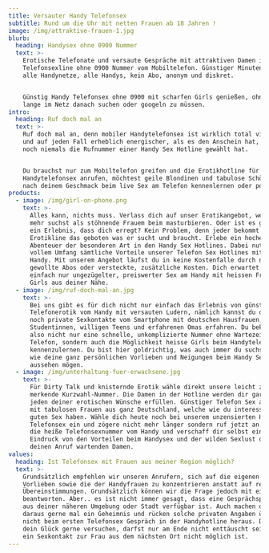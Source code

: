 ```yaml
---
title: Versauter Handy Telefonsex
subtitle: Rund um die Uhr mit netten Frauen ab 18 Jahren !
image: /img/attraktive-frauen-1.jpg
blurb:
  heading: Handysex ohne 0900 Nummer
  text: >-
    Erotische Telefonate und versaute Gespräche mit attraktiven Damen in der
    Telefonsexline ohne 0900 Nummer vom Mobiltelefon. Günstiger Minutenpreis,
    alle Handynetze, alle Handys, kein Abo, anonym und diskret.


    Günstig Handy Telefonsex ohne 0900 mit scharfen Girls genießen, ohne erst
    lange im Netz danach suchen oder googeln zu müssen.
intro:
  heading: Ruf doch mal an
  text: >-
    Ruf doch mal an, denn mobiler Handytelefonsex ist wirklich total vielseitig
    und auf jeden Fall erheblich energischer, als es den Anschein hat, wenn man
    noch niemals die Rufnummer einer Handy Sex Hotline gewählt hat. 


    Du brauchst nur zum Mobiltelefon greifen und die Erotikhotline für
    Handytelefonsex anrufen, möchtest geile Blondinen und tabulose Schönheiten
    nach deinem Geschmack beim live Sex am Telefon kennenlernen oder poppen. 
products:
  - image: /img/girl-on-phone.png
    text: >-
      Alles kann, nichts muss. Verlass dich auf unser Erotikangebot, wenn du
      mehr suchst als stöhnende Frauem beim masturbieren. Oder ist es gerade so
      ein Erlebnis, dass dich erregt? Kein Problem, denn jeder bekommt in der
      Erotikline das geboten was er sucht und braucht. Erlebe ein hocherotisches
      Abenteuer der besonderen Art in den Handy Sex Hotlines. Dabei nutzt du in
      vollem Umfang sämtliche Vorteile unserer Telefon Sex Hotlines mit dem
      Handy. Mit unserem Angebot läufst du in keine Kostenfalle durch nicht
      gewollte Abos oder versteckte, zusätzliche Kosten. Dich erwartet hier
      einfach nur ungezügelter, preiswerter Sex am Handy mit heissen Frauen und
      Girls aus deiner Nähe. 
  - image: /img/ruf-doch-mal-an.jpg
    text: >-
      Bei uns gibt es für dich nicht nur einfach das Erlebnis von günstiger
      Telefonerotik vom Handy mit versauten Ludern, nämlich kannst du dazu auch
      noch private Sexkontakte vom Smartphone mit deutschen Hausfrauen, frivolen
      Studentinnen, willigen Teens und erfahrenen Omas erfahren. Du bekommst
      also nicht nur eine schnelle, unkomplizierte Nummer ohne Wartezeit am
      Telefon, sondern auch die Möglichkeit heisse Girls beim Handytelefonsex
      kennenzulernen. Du bist hier goldrichtig, was auch immer du suchst oder
      wie deine ganz persönlichen Vorlieben und Neigungen beim Handy Sex auch
      aussehen mögen.
  - image: /img/unterhaltung-fuer-erwachsene.jpg
    text: >-
      Für Dirty Talk und knisternde Erotik wähle direkt unsere leicht zu
      merkende Kurzwahl-Nummer. Die Damen in der Hotline werden dir garantiert
      jeden deiner erotischen Wünsche erfüllen. Günstiger Telefon Sex am Handy
      mit tabulosen Frauen aus ganz Deutschland, welche wie du interesse an
      guten Sex haben. Wähle dich heute noch bei unserem unzensierten Handy
      Telefonsex ein und zögere nicht mehr länger sondern ruf jetzt an. Wähle
      die heiße Telefonsexnummer vom Handy und verschaff dir selbst einen
      Eindruck von den Vorteilen beim Handysex und der wilden Sexlust der auf
      deinen Anruf wartenden Damen.
values:
  heading: Ist Telefonsex mit Frauen aus meiner Region möglich?
  text: >-
    Grundsätzlich empfehlen wir unseren Anrufern, sich auf die eigenen sexuellen
    Vorlieben sowie die der Handyfrauen zu konzentrieren anstatt auf regionale
    Übereinstimmungen. Grundsätzlich können wir die Frage jedoch mit einem "Ja" 
    beantworten. Aber.. es ist nicht immer gesagt, dass eine Gesprächspartnerin
    aus deiner näheren Umgebung oder Stadt verfügbar ist. Auch machen die Mädels
    daraus gerne mal ein Geheimnis und rücken solche privaten Angaben über sich
    nicht beim ersten Telefonsex Gespräch in der Handyhotline heraus. Du kannst
    dein Glück gerne versuchen, darfst nur am Ende nicht enttäuscht sein, wenn
    ein Sexkontakt zur Frau aus dem nächsten Ort nicht möglich ist.
---
```


